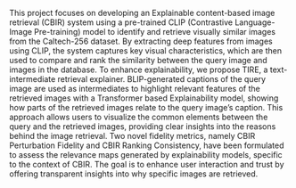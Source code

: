 This project focuses on developing an Explainable content-based image retrieval (CBIR) system using a pre-trained CLIP (Contrastive Language-Image Pre-training) model to identify and retrieve visually similar images from the Caltech-256 dataset. By extracting deep features from images using CLIP, the system captures key visual characteristics, which are then used to compare and rank the similarity between the query image and images in the database.
To enhance explainability, we propose TIRE, a text-intermediate retrieval explainer. BLIP-generated captions of the query image are used as intermediates to highlight relevant features of the retrieved images with a Transformer based Explainability model, showing how parts of the retrieved images relate to the query image’s caption. This approach allows users to visualize the common elements between the query and the retrieved images, providing clear insights into the reasons behind the image retrieval.
Two novel fidelity metrics, namely CBIR Perturbation Fidelity and CBIR Ranking Consistency, have been formulated to assess the relevance maps generated by explainability models, specific to the context of CBIR. The goal is to enhance user interaction and trust by offering transparent insights into why specific images are retrieved.
